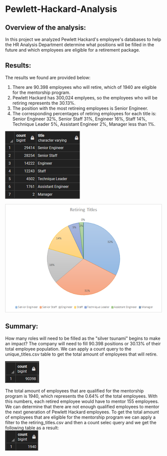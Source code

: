 # Pewlett-Hackard-Analysis
## Overview of the analysis:
In this project we analyzed Pewlett Hackard's employee's databases to help the HR Analysis Department determine what positions will be filled in the future and which employees are  eligible for a retirement package. 

## Results: 
The results we found are provided below:
1. There are 90.398 employees who will retire, which of 1940 are eligible for the mentorship program.
2. Pewlett Hackard has 300,024 emplyees, so the employees who will be retiring represents the 30.13%.
3. The position with the most retireing employees is Senior Engineer.
4. The corresponding percentages of retiring employees for each title is: Senior Engineer 32%, Senior Staff 31%, Engineer 16%, Staff 14%, Technique Leader 5%, Assistant Engineer 2%, Manager less than 1%. 

![](/Resources/retiring_titles.png) 

![](/Resources/retiring_titles_pie.png)

## Summary: 

How many roles will need to be filled as the "silver tsunami" begins to make an impact? The company will need to fill 90.398 positions or 30.13% of their total employee population. We can apply a count query to the unique_titles.csv table to get the total amount of employees that will retire. 

![](/Resources/unique_titles_count.png)


The total amount of employees that are qualified for the mentorship program is 1940, which represents the 0.64% of the total employees. With this numbers, each retired employee would have to mentor 155 employees. We can determine that there are not enough qualified employees to mentor the next generation of Pewlett Hackard employees. To get the total amount of employees that are eligible for the mentorship program we can apply a filter to the retiring_titles.csv and then a count selec query and we get the following table as a result:  
![](/Resources/mentorship_eligibility_count.png)
